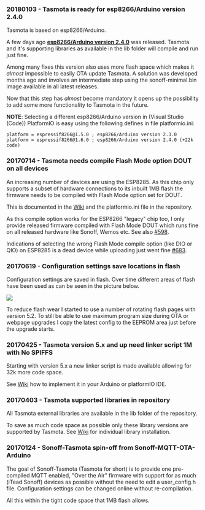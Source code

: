 ### 20180103 - Tasmota is ready for esp8266/Arduino version 2.4.0

Tasmota is based on esp8266/Arduino.

A few days ago [**esp8266/Arduino version 2.4.0**](https://github.com/esp8266/Arduino) was released. Tasmota and it's supporting libraries as available in the lib folder will compile and run just fine.

Among many fixes this version also uses more flash space which makes it _almost_ impossible to easily OTA update Tasmota. A solution was developed months ago and involves an intermediate step using the sonoff-minimal.bin image available in all latest releases.

Now that this step has _almost_ become mandatory it opens up the possibility to add some more functionality to Tasmota in the future.
  
**NOTE**: Selecting a different esp8266/Arduino version in (Visual Studio (Code)) PlatformIO is easy using the following defines in file platformio.ini:
```
platform = espressif8266@1.5.0 ; esp8266/Arduino version 2.3.0
platform = espressif8266@1.6.0 ; esp8266/Arduino version 2.4.0 (+22k code)
```

### 20170714 - Tasmota needs compile Flash Mode option DOUT on all devices

An increasing number of devices are using the ESP8285. As this chip only supports a subset of hardware connections to its inbuilt 1MB flash the firmware needs to be compiled with Flash Mode option set for DOUT.

This is documented in the [Wiki](https://github.com/arendst/Sonoff-Tasmota/wiki/Upload) and the platformio.ini file in the repository.

As this compile option works for the ESP8266 "legacy" chip too, I only provide released firmware compiled with Flash Mode DOUT which runs fine on all released hardware like Sonoff, Wemos etc. See also [#598](https://github.com/arendst/Sonoff-Tasmota/issues/598).

Indications of selecting the wrong Flash Mode compile option (like DIO or QIO) on ESP8285 is a dead device while uploading just went fine [#683](https://github.com/arendst/Sonoff-Tasmota/issues/683).

### 20170619 - Configuration settings save locations in flash

Configuration settings are saved in flash. Over time different areas of flash have been used as can be seen in the picture below.

<img src="https://github.com/arendst/arendst.github.io/blob/master/media/memmap1.jpg" />

To reduce flash wear I started to use a number of rotating flash pages with version 5.2. To still be able to use maximum program size during OTA or webpage upgrades I copy the latest config to the EEPROM area just before the upgrade starts.

### 20170425 - Tasmota version 5.x and up need linker script 1M with No SPIFFS

Starting with version 5.x a new linker script is made available allowing for 32k more code space.

See [Wiki](https://github.com/arendst/Sonoff-Tasmota/wiki/Prerequisite) how to implement it in your Arduino or platformIO IDE.

### 20170403 - Tasmota supported libraries in repository

All Tasmota external libraries are available in the lib folder of the repository.

To save as much code space as possible only these library versions are supported by Tasmota. See [Wiki](https://github.com/arendst/Sonoff-Tasmota/wiki/Prerequisite) for individual library installation.

### 20170124 - Sonoff-Tasmota spin-off from Sonoff-MQTT-OTA-Arduino

The goal of Sonoff-Tasmota (Tasmota for short) is to provide one pre-compiled MQTT enabled, "Over the Air" firmware with support for as much (iTead Sonoff) devices as possible without the need to edit a user_config.h file. Configuration settings can be changed online without re-compilation.

All this within the tight code space that 1MB flash allows. 